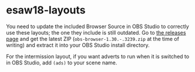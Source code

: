 # esaw18-layouts

You need to update the included Browser Source in OBS Studio to correctly use these layouts; the one they include is still outdated. Go to [the releases page](https://github.com/kc5nra/obs-browser/releases) and get the latest ZIP (`obs-browser-1.30.-.3239.zip` at the time of writing) and extract it into your OBS Studio install directory.

For the intermission layout, if you want adverts to run when it is switched to in OBS Studio, add `(ads)` to your scene name.